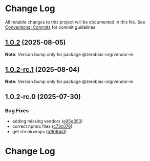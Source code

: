 # Change Log

All notable changes to this project will be documented in this file.
See [Conventional Commits](https://conventionalcommits.org) for commit guidelines.

## [1.0.2](https://github.com/zerobias-org/vendor/compare/@zerobias-org/vendor-ie@1.0.2-rc.1...@zerobias-org/vendor-ie@1.0.2) (2025-08-05)

**Note:** Version bump only for package @zerobias-org/vendor-ie





## [1.0.2-rc.1](https://github.com/zerobias-org/vendor/compare/@zerobias-org/vendor-ie@1.0.2-rc.0...@zerobias-org/vendor-ie@1.0.2-rc.1) (2025-08-04)

**Note:** Version bump only for package @zerobias-org/vendor-ie





## 1.0.2-rc.0 (2025-07-30)


### Bug Fixes

* adding missing vendors ([e95e353](https://github.com/zerobias-org/vendor/commit/e95e35309a1812973f4536f535eee460edc5414c))
* correct npmrc files ([c73c076](https://github.com/zerobias-org/vendor/commit/c73c0761e1e567cc0c2f0f8179725016d11caf8c))
* get shrinkwraps ([b189bb0](https://github.com/zerobias-org/vendor/commit/b189bb0cf53ad66427530ccc0eab7824527942d3))





# Change Log
